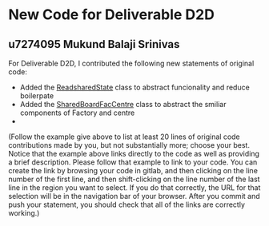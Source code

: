 # New Code for Deliverable D2D

## u7274095 Mukund Balaji Srinivas

For Deliverable D2D, I contributed the following new statements of original code:

- Added the [ReadsharedState](https://gitlab.cecs.anu.edu.au/comp1110/comp1110-ass2/tue-12t/blob/master/src/comp1110/ass2/D2B/ReadSharedState.java) class to abstract funcionality and reduce boilerpate
- Added the [SharedBoardFacCentre](https://gitlab.cecs.anu.edu.au/comp1110/comp1110-ass2/tue-12t/blob/master/src/comp1110/ass2/D2B/SharedBoardFacCentre.java) class to abstract the smiliar components of Factory and centre
- 

(Follow the example give above to list at least 20 lines of original code contributions made by you, but not substantially more; choose your best. Notice that the example above links directly to the code as well as providing a brief description.   Please follow that example to link to your code.  You can create the link by browsing your code in gitlab, and then clicking on the line number of the first line, and then shift-clicking on the line number of the last line in the region you want to select.  If you do that correctly, the URL for that selection will be in the navigation bar of your browser.  After you commit and push your statement, you should check that all of the links are correctly working.)